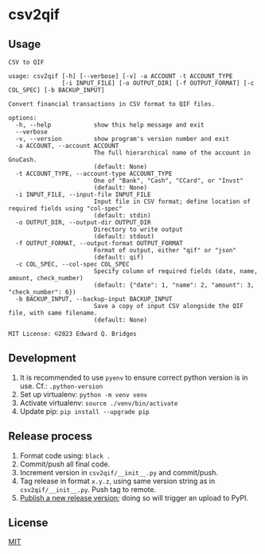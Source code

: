 # csv2qif

## Usage

```
CSV to QIF

usage: csv2qif [-h] [--verbose] [-v] -a ACCOUNT -t ACCOUNT_TYPE 
               [-i INPUT_FILE] [-o OUTPUT_DIR] [-f OUTPUT_FORMAT] [-c COL_SPEC] [-b BACKUP_INPUT]

Convert financial transactions in CSV format to QIF files.

options:
  -h, --help            show this help message and exit
  --verbose
  -v, --version         show program's version number and exit
  -a ACCOUNT, --account ACCOUNT
                        The full hierarchical name of the account in GnuCash.
                        (default: None)
  -t ACCOUNT_TYPE, --account-type ACCOUNT_TYPE
                        One of "Bank", "Cash", "CCard", or "Invst"
                        (default: None)
  -i INPUT_FILE, --input-file INPUT_FILE
                        Input file in CSV format; define location of required fields using "col-spec"
                        (default: stdin)
  -o OUTPUT_DIR, --output-dir OUTPUT_DIR
                        Directory to write output
                        (default: stdout)
  -f OUTPUT_FORMAT, --output-format OUTPUT_FORMAT
                        Format of output, either "qif" or "json"
                        (default: qif)
  -c COL_SPEC, --col-spec COL_SPEC
                        Specify column of required fields (date, name, amount, check_number)
                        (default: {"date": 1, "name": 2, "amount": 3, "check_number": 6})
  -b BACKUP_INPUT, --backup-input BACKUP_INPUT
                        Save a copy of input CSV alongside the QIF file, with same filename.
                        (default: None)

MIT License: ©2023 Edward Q. Bridges
```

## Development

1. It is recommended to use `pyenv` to ensure correct python version is in use.  Cf.: `.python-version`
2. Set up virtualenv: `python -m venv venv`
3. Activate virtualenv: `source ./venv/bin/activate`
4. Update pip: `pip install --upgrade pip`

## Release process

1. Format code using: `black .`
2. Commit/push all final code.
3. Increment version in `csv2qif/__init__.py` and commit/push.
4. Tag release in format `x.y.z`, using same version string as in `csv2qif/__init__.py`. Push tag to remote.
5. [Publish a new release version](https://github.com/ebridges/csv2qif/releases/new); doing so will trigger an upload to PyPI.

## License

[MIT](LICENSE)
